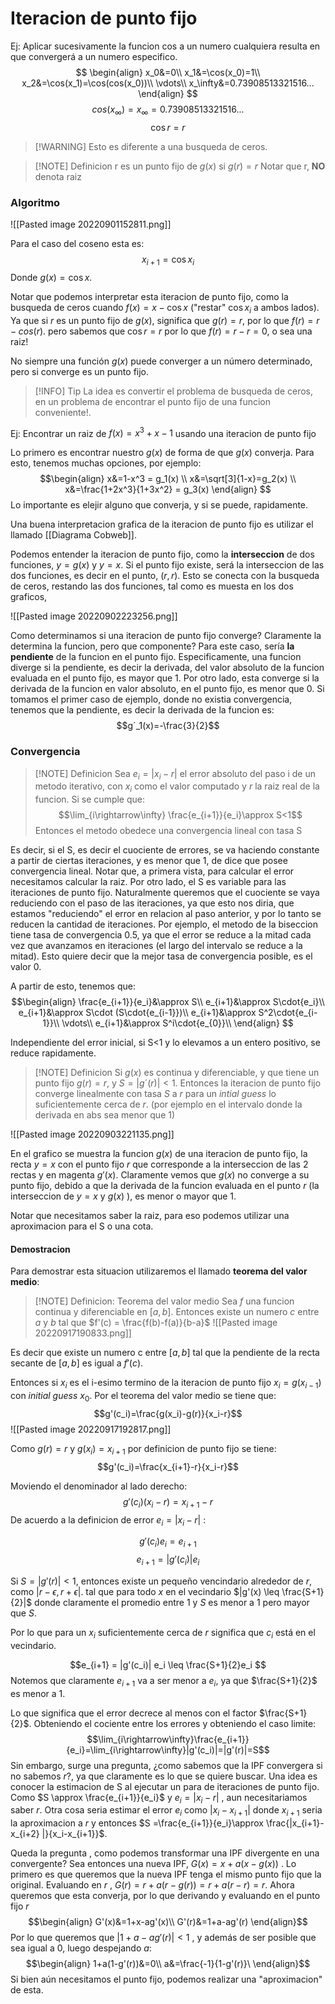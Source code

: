 # Iteracion de punto fijo

Ej: Aplicar sucesivamente la funcion cos a un numero cualquiera resulta en que convergerá a un numero especifico.
$$
\begin{align}
x_0&=0\\
x_1&=\cos(x_0)=1\\
x_2&=\cos(x_1)=\cos(cos(x_0))\\
\vdots\\
x_\infty&=0.73908513321516...
\end{align}
$$
$$cos(x_\infty)=x_{\infty}=0.73908513321516...$$
$$\cos r=r$$
>[!WARNING]  Esto es diferente a una busqueda de ceros.


>[!NOTE] Definicion
>r es un punto fijo de $g(x)$ si $g(r)=r$
Notar que r, **NO** denota raiz
### Algoritmo

![[Pasted image 20220901152811.png]]

Para el caso del coseno esta es:
$$
x_{i+1}=\cos x_i 
$$
Donde $g(x)= \cos x$.

Notar que podemos interpretar esta iteracion de punto fijo, como la busqueda de ceros cuando $f(x)=  x-\cos x$ ("restar" $\cos x_i$ a ambos lados). Ya que si $r$ es un punto fijo de $g(x)$, significa que $g(r) = r$, por lo que $f(r)=r - cos(r)$. pero sabemos que $\cos r = r$  por lo que $f(r)=r-r=0$, o sea una raiz!

No siempre una función $g(x)$ puede converger a un número determinado, pero si converge es un punto fijo.

>[!INFO] Tip
>La idea es convertir el problema de busqueda de ceros, en un problema de encontrar el punto fijo de una funcion conveniente!.

Ej: Encontrar un raiz de $f(x)=x^3+x-1$ usando una iteracion de punto fijo

Lo primero es encontrar nuestro $g(x)$ de forma de que $g(x)$ converja. Para esto, tenemos muchas opciones, por ejemplo:
$$\begin{align}
x&=1-x^3 = g_1(x) \\
x&=\sqrt[3]{1-x}=g_2(x) \\
x&=\frac{1+2x^3}{1+3x^2} = g_3(x)
\end{align}
$$
Lo importante es elejir alguno que converja, y si se puede, rapidamente.

Una buena interpretacion grafica de la iteracion de punto fijo es utilizar el llamado [[Diagrama Cobweb]].


Podemos entender la iteracion de punto fijo, como la **interseccion** de dos funciones, $y=g(x)$ y $y=x$. Si el punto fijo existe, será la interseccion de las dos funciones, es decir en el punto, $(r,r)$. 
Esto se conecta con la busqueda de ceros, restando las dos funciones, tal como es muesta en los dos graficos,



![[Pasted image 20220902223256.png]]



Como determinamos si una iteracion de punto fijo converge? Claramente la determina la funcion, pero que componente? Para este caso, sería **la pendiente** de la funcion en el punto fijo.
Especificamente, una funcion diverge si la pendiente, es decir la derivada, del valor absoluto de la funcion evaluada en el punto fijo, es mayor que 1. Por otro lado, esta converge si la derivada de la funcion en valor absoluto, en el punto fijo,  es menor que 0. 
Si tomamos el primer caso de ejemplo, donde no existia convergencia, tenemos que la pendiente, es decir la derivada de la funcion es:
$$g´_1(x)=-\frac{3}{2}$$
### Convergencia
 >[!NOTE] Definicion
>Sea $e_i=|x_i-r|$ el error absoluto del paso i de un metodo iterativo, con $x_i$ como el valor computado y $r$ la raiz real de la funcion.
>Si se cumple que:
>$$\lim_{i\rightarrow\infty} \frac{e_{i+1}}{e_i}\approx S<1$$
>Entonces el metodo obedece una convergencia lineal con tasa S

Es decir, si el S, es decir el cuociente de errores, se va haciendo constante a partir de ciertas iteraciones, y es menor que 1, de dice que posee convergencia lineal.
Notar que, a primera vista, para calcular el error necesitamos calcular la raiz. Por otro lado, el S es variable para las iteraciones de punto fijo. Naturalmente queremos que el cuociente se vaya reduciendo con el paso de las iteraciones, ya que esto nos diria, que estamos "reduciendo" el error en relacion al paso anterior, y por lo tanto se reducen la cantidad de iteraciones. Por ejemplo, el metodo de la biseccion tiene tasa de convergencia $0.5$, ya que el error se reduce a la mitad cada vez que avanzamos en iteraciones (el largo del intervalo se reduce a la mitad).
Esto quiere decir que la mejor tasa de convergencia posible, es el valor 0.

A partir de esto, tenemos que:
$$\begin{align}
\frac{e_{i+1}}{e_i}&\approx S\\
e_{i+1}&\approx S\cdot{e_i}\\
e_{i+1}&\approx S\cdot (S\cdot{e_{i-1}})\\
e_{i+1}&\approx S^2\cdot{e_{i-1}}\\
\vdots\\
e_{i+1}&\approx S^i\cdot{e_{0}}\\
\end{align} 
$$

Independiente del error inicial, si S<1 y lo elevamos a un entero positivo, se reduce rapidamente.

 >[!NOTE] Definicion
>Si $g(x)$ es continua y diferenciable, y que tiene un punto fijo $g(r)=r$, y $S=|g´(r)|< 1$. Entonces la iteracion de punto fijo converge linealmente con tasa $S$ a $r$ para un  *intial guess* lo suficientemente cerca de $r$. (por ejemplo en el intervalo donde la derivada en abs sea menor que 1)



![[Pasted image 20220903221135.png]]

En el grafico se muestra la funcion $g(x)$ de una iteracion de punto fijo, la recta $y=x$ con el punto fijo $r$ que corresponde a la interseccion de las 2 rectas y en magenta $g'(x)$. Claramente vemos que $g(x)$ no converge a su punto fijo, debido a que la derivada de la funcion evaluada en el punto $r$ (la interseccion de $y=x$ y $g(x)$ ), es menor o mayor que 1.

Notar que necesitamos saber la raiz, para eso podemos utilizar una aproximacion para el S o una cota.
#### Demostracion
Para demostrar esta situacion utilizaremos el llamado **teorema del valor medio**:

>[!NOTE] Definicion: Teorema del valor medio
>Sea $f$ una funcion continua y diferenciable en $[a,b]$. Entonces existe un numero $c$ entre $a$ y $b$ tal que $f'(c) = \frac{f(b)-f(a)}{b-a}$ 
>![[Pasted image 20220917190833.png]]

Es decir que existe un numero c entre $[a,b]$ tal que la pendiente de la recta secante de $[a,b]$ es igual a $f'(c)$.

Entonces si $x_i$ es el i-esimo termino de la iteracion de punto fijo $x_i = g(x_{i-1})$ con *initial guess* $x_0$. Por el teorema del valor medio se tiene que:$$g'(c_i)=\frac{g(x_i)-g(r)}{x_i-r}$$
![[Pasted image 20220917192817.png]]

Como $g(r) = r$ y $g(x_i) = x_{i+1}$ por definicion de punto fijo se tiene: $$g'(c_i)=\frac{x_{i+1}-r}{x_i-r}$$

Moviendo el denominador al lado derecho:
$$g'(c_i) (x_i -r) = x_{i+1}-r $$
De acuerdo a la definicion de error $e_i = |x_i-r|$ :

$$g'(c_i) e_i = e_{i+1} $$
$$e_{i+1} = |g'(c_i)| e_i  $$

Si $S=|g'(r)| < 1$, entonces existe un pequeño vencindario alrededor de $r$, como $|r- \epsilon, r+ \epsilon|$.  tal que para todo $x$ en el vecindario $|g'(x) \leq \frac{S+1}{2}|$ donde claramente el promedio entre $1$ y $S$ es menor a $1$ pero mayor que $S$.

Por lo que para un $x_i$ suficientemente cerca de $r$ significa que $c_i$ está en el vecindario.

$$e_{i+1} = |g'(c_i)| e_i  \leq \frac{S+1}{2}e_i $$
Notemos que claramente $e_{i+1}$ va a ser menor a $e_i$, ya que $\frac{S+1}{2}$ es menor a 1. 

Lo que significa que el error decrece al menos con el factor $\frac{S+1}{2}$.
Obteniendo el cociente entre los errores y obteniendo el caso limite: $$\lim_{i\rightarrow\infty}\frac{e_{i+1}}{e_i}=\lim_{i\rightarrow\infty}|g'(c_i)|=|g'(r)|=S$$
Sin embargo, surge una pregunta, ¿como sabemos que la IPF convergera si no sabemos $r$?, ya que claramente es lo que se quiere buscar. Una idea es conocer la estimacion de S al ejecutar un para de iteraciones de punto fijo. Como $S \approx \frac{e_{i+1}}{e_i}$ y $e_i= |x_i-r|$ , aun necesitariamos saber $r$.
Otra cosa seria estimar el error $e_i$ como $|x_i-x_{i+1}|$ donde $x_{i+1}$ seria la aproximacion a $r$ y entonces  $S =\frac{e_{i+1}}{e_i}\approx \frac{|x_{i+1}- x_{i+2} |}{x_i-x_{i+1}}$.

Queda la pregunta , como podemos transformar una IPF divergente en una convergente?
Sea entonces una nueva IPF, $G(x)=x+a(x-g(x))$ . Lo primero es que queremos que la nueva IPF tenga el mismo punto fijo que la original.
Evaluando en $r$ , $G(r)=r+a(r-g(r))=r+a(r-r)= r$. Ahora queremos que esta converja, por lo que derivando y evaluando en el punto fijo $r$ $$\begin{align} 
G'(x)&=1+x-ag'(x)\\
G'(r)&=1+a-ag'(r)
\end{align}$$
Por lo que queremos que $|1+a-ag'(r)|<1$ , y además de ser posible que sea igual a 0, luego despejando $a$:$$\begin{align}
1+a(1-g'(r))&=0\\
a&=\frac{-1}{1-g'(r)}\
\end{align}$$
Si bien aún necesitamos el punto fijo, podemos realizar una "aproximacion" de esta.